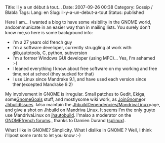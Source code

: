 Title: Il y a un début à tout...
Date: 2007-09-26 00:38
Category: Gossip / Blabla
Tags:
Lang: en
Slug: il-y-a-un-debut-a-tout
Status: published

Here I am... I wanted a blog to have some visibility in the GNOME world, andcommunicate in an easier way than in mailing lists. You surely don't know me,so here is some background info:

-   I'm a 27 years old french guy
-   I'm a software developer, currently struggling at work with glib,autotools, C, python, subversion
-   I'm a former Windows GUI developer (using MFC)... Yes, I'm ashamed :-)
-   I leaned everything I know about free software on my working and free time,not at school (they sucked for that)
-   I use Linux since Mandrake 9.1, and have used each version since then(excepted Mandrake 9.2)

My involvement in GNOME is irregular. Small patches to Gedit, Ekiga, some[GnomeGoals](http://live.gnome.org/GnomeGoals) stuff, and mostlysome wiki work, as [JoinGnome](http://live.gnome.org/JoinGnome)or  [JhbuildIssues](http://live.gnome.org/JhbuildIssues). Ialso maintain the [JhbuildDependencies/MandrivaLinux](http://live.gnome.org/JhbuildDependencies/MandrivaLinux)page, and give a shot on Jhbuild on Mandriva Linux. It seems I'm the only guyto use MandrivaLinux on [jhautobuild](http://jhbuild.bxlug.be/). I'malso a moderator on the [GNOMEfrench forums](http://fr.gnomesupport.org/forums/)., thanks to Damien Durand ([splinux](http://glive.tuxfamily.org/blog/)).

What I like in GNOME? Simplicity. What I dislike in GNOME ? Well, I think i'llpost some rants to let you know :-)
